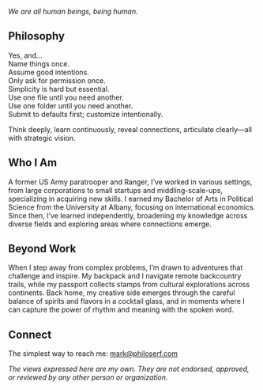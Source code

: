 _We are all human beings, being human._

## Philosophy

Yes, and…  
Name things once.  
Assume good intentions.  
Only ask for permission once.  
Simplicity is hard but essential.  
Use one file until you need another.  
Use one folder until you need another.  
Submit to defaults first; customize intentionally.

Think deeply, learn continuously, reveal connections, articulate clearly—all with strategic vision.

## Who I Am 

A former US Army paratrooper and Ranger, I’ve worked in various settings, from large corporations to small startups and middling-scale-ups, specializing in acquiring new skills. I earned my Bachelor of Arts in Political Science from the University at Albany, focusing on international economics. Since then, I’ve learned independently, broadening my knowledge across diverse fields and exploring areas where connections emerge.

## Beyond Work 

When I step away from complex problems, I’m drawn to adventures that challenge and inspire. My backpack and I navigate remote backcountry trails, while my passport collects stamps from cultural explorations across continents. Back home, my creative side emerges through the careful balance of spirits and flavors in a cocktail glass, and in moments where I can capture the power of rhythm and meaning with the spoken word.

## Connect

The simplest way to reach me: [mark@philoserf.com](mailto:mark@philoserf.com)

_The views expressed here are my own. They are not endorsed, approved, or reviewed by any other person or organization._
